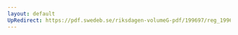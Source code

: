 ```yaml
---
layout: default
UpRedirect: https://pdf.swedeb.se/riksdagen-volumeG-pdf/199697/reg_199697/reg_199697_0315.pdf
---
```

